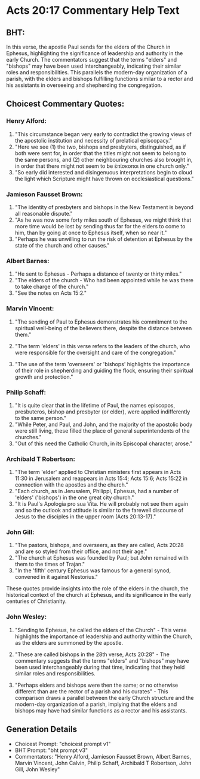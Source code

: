 # Acts 20:17 Commentary Help Text

## BHT:
In this verse, the apostle Paul sends for the elders of the Church in Ephesus, highlighting the significance of leadership and authority in the early Church. The commentators suggest that the terms "elders" and "bishops" may have been used interchangeably, indicating their similar roles and responsibilities. This parallels the modern-day organization of a parish, with the elders and bishops fulfilling functions similar to a rector and his assistants in overseeing and shepherding the congregation.

## Choicest Commentary Quotes:
### Henry Alford:
1. "This circumstance began very early to contradict the growing views of the apostolic institution and necessity of prelatical episcopacy."
2. "Here we see (1) the two, bishops and presbyters, distinguished, as if both were sent for, in order that the titles might not seem to belong to the same persons, and (2) other neighbouring churches also brought in, in order that there might not seem to be ἐπίσκοποι in one church only."
3. "So early did interested and disingenuous interpretations begin to cloud the light which Scripture might have thrown on ecclesiastical questions."

### Jamieson Fausset Brown:
1. "The identity of presbyters and bishops in the New Testament is beyond all reasonable dispute."
2. "As he was now some forty miles south of Ephesus, we might think that more time would be lost by sending thus far for the elders to come to him, than by going at once to Ephesus itself, when so near it."
3. "Perhaps he was unwilling to run the risk of detention at Ephesus by the state of the church and other causes."

### Albert Barnes:
1. "He sent to Ephesus - Perhaps a distance of twenty or thirty miles."
2. "The elders of the church - Who had been appointed while he was there to take charge of the church."
3. "See the notes on Acts 15:2."

### Marvin Vincent:
1. "The sending of Paul to Ephesus demonstrates his commitment to the spiritual well-being of the believers there, despite the distance between them." 

2. "The term 'elders' in this verse refers to the leaders of the church, who were responsible for the oversight and care of the congregation." 

3. "The use of the term 'overseers' or 'bishops' highlights the importance of their role in shepherding and guiding the flock, ensuring their spiritual growth and protection."

### Philip Schaff:
1. "It is quite clear that in the lifetime of Paul, the names episcopos, presbuteros, bishop and presbyter (or elder), were applied indifferently to the same person."
2. "While Peter, and Paul, and John, and the majority of the apostolic body were still living, these filled the place of general superintendents of the churches."
3. "Out of this need the Catholic Church, in its Episcopal character, arose."

### Archibald T Robertson:
1. "The term 'elder' applied to Christian ministers first appears in Acts 11:30 in Jerusalem and reappears in Acts 15:4; Acts 15:6; Acts 15:22 in connection with the apostles and the church." 
2. "Each church, as in Jerusalem, Philippi, Ephesus, had a number of 'elders' ('bishops') in the one great city church."
3. "It is Paul's Apologia pro sua Vita. He will probably not see them again and so the outlook and attitude is similar to the farewell discourse of Jesus to the disciples in the upper room (Acts 20:13-17)."

### John Gill:
1. "The pastors, bishops, and overseers, as they are called, Acts 20:28 and are so styled from their office, and not their age."
2. "The church at Ephesus was founded by Paul; but John remained with them to the times of Trajan."
3. "In the 'fifth' century Ephesus was famous for a general synod, convened in it against Nestorius."

These quotes provide insights into the role of the elders in the church, the historical context of the church at Ephesus, and its significance in the early centuries of Christianity.

### John Wesley:
1. "Sending to Ephesus, he called the elders of the Church" - This verse highlights the importance of leadership and authority within the Church, as the elders are summoned by the apostle. 

2. "These are called bishops in the 28th verse, Acts 20:28" - The commentary suggests that the terms "elders" and "bishops" may have been used interchangeably during that time, indicating that they held similar roles and responsibilities. 

3. "Perhaps elders and bishops were then the same; or no otherwise different than are the rector of a parish and his curates" - This comparison draws a parallel between the early Church structure and the modern-day organization of a parish, implying that the elders and bishops may have had similar functions as a rector and his assistants.


## Generation Details
- Choicest Prompt: "choicest prompt v1"
- BHT Prompt: "bht prompt v3"
- Commentators: "Henry Alford, Jamieson Fausset Brown, Albert Barnes, Marvin Vincent, John Calvin, Philip Schaff, Archibald T Robertson, John Gill, John Wesley"
